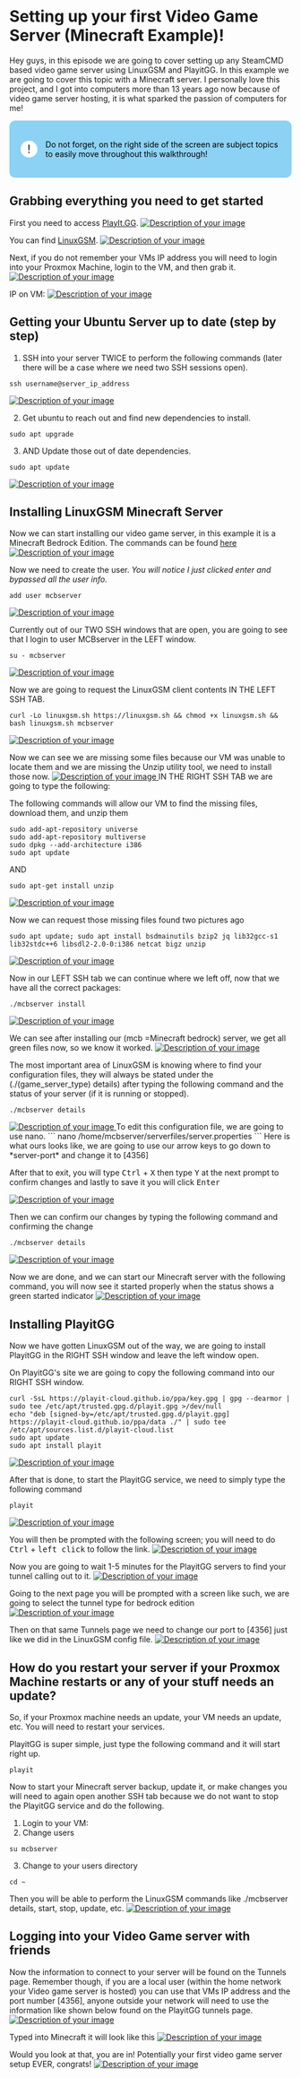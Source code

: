 # Setting up your first Video Game Server (Minecraft Example)! 
Hey guys, in this episode we are going to cover setting up any SteamCMD based video game server using LinuxGSM and PlayitGG. In this example we are going to cover this topic with a Minecraft server. I personally love this project, and I got into
computers more than 13 years ago now because of video game server hosting, it is what sparked the passion of computers for me!

<!DOCTYPE html>
<html lang="en">
<head>
<meta charset="UTF-8">
<meta name="viewport" content="width=device-width, initial-scale=1.0">
<title>Informative Section</title>
<style>
.informative-section {
    background-color: #8CD2F4; /* light blue background color */
    color: black; /* Text color to contrast with dark background */
    padding: 20px; /* Padding inside the box */
    border-radius: 10px; /* Rounded corners */
    display: flex;
    align-items: center;
}
.circle-emoji {
    width: 50px;
    height: 30px;
    border-radius: 50%;
    background-color: white;
    display: flex;
    justify-content: center;
    align-items: center;
    margin-right: 15px;
    font-size: 20px;
    color: #231F20; /* Dark gray color for the exclamation mark */
}
</style>
</head>
<body>

<div class="informative-section">
    <div class="circle-emoji">!</div>
    <p>Do not forget, on the right side of the screen are subject topics to easily move throughout this walkthrough!</p>
</div>

</body>
</html>

## Grabbing everything you need to get started
First you need to access [PlayIt.GG](https://playit.gg/).
<a href="/images/EP6_gameserver/Still 2024-12-19 153947_1.3.1.png" class="image-expand">
    <img src="/images/EP6_gameserver/Still 2024-12-19 153947_1.3.1.png" alt="Description of your image">
</a>
    
You can find [LinuxGSM](https://linuxgsm.com).
<a href="/images/EP6_gameserver/Still 2024-12-19 153947_1.3.2.png" class="image-expand">
    <img src="/images/EP6_gameserver/Still 2024-12-19 153947_1.3.2.png" alt="Description of your image">
</a>

Next, if you do not remember your VMs IP address you will need to login into your Proxmox Machine, login to the VM, and then grab it.
<a href="/images/EP6_gameserver/Still 2024-12-19 153947_1.3.3.png" class="image-expand">
    <img src="/images/EP6_gameserver/Still 2024-12-19 153947_1.3.3.png" alt="Description of your image">
</a>

IP on VM:
<a href="/images/EP6_gameserver/Still 2024-12-19 153947_1.3.4.png" class="image-expand">
    <img src="/images/EP6_gameserver/Still 2024-12-19 153947_1.3.4.png" alt="Description of your image">
</a>

## Getting your Ubuntu Server up to date (step by step)
1. SSH into your server TWICE to perform the following commands (later there will be a case where we need two SSH sessions open).
```
ssh username@server_ip_address
```
<a href="/images/EP6_gameserver/Still 2024-12-19 153947_1.3.5.png" class="image-expand">
    <img src="/images/EP6_gameserver/Still 2024-12-19 153947_1.3.5.png" alt="Description of your image">
</a>

2. Get ubuntu to reach out and find new dependencies to install.
```
sudo apt upgrade
```
3. AND Update those out of date dependencies.
```
sudo apt update
``` 
<a href="/images/EP6_gameserver/Still 2024-12-19 153947_1.3.6.png" class="image-expand">
    <img src="/images/EP6_gameserver/Still 2024-12-19 153947_1.3.6.png" alt="Description of your image">
</a>


## Installing LinuxGSM Minecraft Server
Now we can start installing our video game server, in this example it is a Minecraft Bedrock Edition. The commands can be found [here](https://linuxgsm.com/servers/mcbserver/)
<a href="/images/EP6_gameserver/Still 2024-12-19 153947_1.3.7.png" class="image-expand">
    <img src="/images/EP6_gameserver/Still 2024-12-19 153947_1.3.7.png" alt="Description of your image">
</a>

Now we need to create the user. 
*You will notice I just clicked enter and bypassed all the user info.*
```
add user mcbserver
```
<a href="/images/EP6_gameserver/Still 2024-12-19 153947_1.3.8.png" class="image-expand">
    <img src="/images/EP6_gameserver/Still 2024-12-19 153947_1.3.8.png" alt="Description of your image">
</a>

Currently out of our TWO SSH windows that are open, you are going to see that I login to user MCBserver in the LEFT window.
```
su - mcbserver
```
<a href="/images/EP6_gameserver/Still 2024-12-19 153947_1.3.9.png" class="image-expand">
    <img src="/images/EP6_gameserver/Still 2024-12-19 153947_1.3.9.png" alt="Description of your image">
</a>

Now we are going to request the LinuxGSM client contents IN THE LEFT SSH TAB.
```
curl -Lo linuxgsm.sh https://linuxgsm.sh && chmod +x linuxgsm.sh && bash linuxgsm.sh mcbserver
```
<a href="/images/EP6_gameserver/Still 2024-12-19 153947_1.3.10.png" class="image-expand">
    <img src="/images/EP6_gameserver/Still 2024-12-19 153947_1.3.10.png" alt="Description of your image">
</a>

Now we can see we are missing some files because our VM was unable to locate them and we are missing the Unzip utility tool, we need to install those now. 
<a href="/images/EP6_gameserver/Still 2024-12-19 153947_1.3.11.png" class="image-expand">
    <img src="/images/EP6_gameserver/Still 2024-12-19 153947_1.3.11.png" alt="Description of your image">
</a>
IN THE RIGHT SSH TAB we are going to type the following:

The following commands will allow our VM to find the missing files, download them, and unzip them
```
sudo add-apt-repository universe
sudo add-apt-repository multiverse
sudo dpkg --add-architecture i386
sudo apt update
```
AND
```
sudo apt-get install unzip
```
<a href="/images/EP6_gameserver/Still 2024-12-19 153947_1.3.12.png" class="image-expand">
    <img src="/images/EP6_gameserver/Still 2024-12-19 153947_1.3.12.png" alt="Description of your image">
</a>

Now we can request those missing files found two pictures ago
```
sudo apt update; sudo apt install bsdmainutils bzip2 jq lib32gcc-s1 lib32stdc++6 libsdl2-2.0-0:i386 netcat bigz unzip
```
<a href="/images/EP6_gameserver/Still 2024-12-19 153947_1.3.13.png" class="image-expand">
    <img src="/images/EP6_gameserver/Still 2024-12-19 153947_1.3.13.png" alt="Description of your image">
</a>

Now in our LEFT SSH tab we can continue where we left off, now that we have all the correct packages:
```
./mcbserver install
```
<a href="/images/EP6_gameserver/Still 2024-12-19 153947_1.3.14.png" class="image-expand">
    <img src="/images/EP6_gameserver/Still 2024-12-19 153947_1.3.14.png" alt="Description of your image">
</a>

We can see after installing our (mcb =Minecraft bedrock) server, we get all green files now, so we know it worked.
<a href="/images/EP6_gameserver/Still 2024-12-19 153947_1.3.15.png" class="image-expand">
    <img src="/images/EP6_gameserver/Still 2024-12-19 153947_1.3.15.png" alt="Description of your image">
</a>

The most important area of LinuxGSM is knowing where to find your configuration files, they will always be stated under the (./(game_server_type) details) after typing the following command
and the status of your server (if it is running or stopped).
```
./mcbserver details
```
<a href="/images/EP6_gameserver/Still 2024-12-19 153947_1.4.1.png" class="image-expand">
    <img src="/images/EP6_gameserver/Still 2024-12-19 153947_1.4.1.png" alt="Description of your image">
</a>
To edit this configuration file, we are going to use nano.
```
nano /home/mcbserver/serverfiles/server.properties
```
Here is what ours looks like, we are going to use our arrow keys to go down to *server-port* and change it to [4356]

After that to exit, you will type <kbd>Ctrl</kbd> + <kbd>X</kbd> then type <kbd>Y</kbd> at the next prompt to confirm changes and lastly to save it you will click <kbd>Enter</kbd>

<a href="/images/EP6_gameserver/Still 2024-12-19 153947_1.4.2.png" class="image-expand">
    <img src="/images/EP6_gameserver/Still 2024-12-19 153947_1.4.2.png" alt="Description of your image">
</a>

Then we can confirm our changes by typing the following command and confirming the change
```
./mcbserver details
```
<a href="/images/EP6_gameserver/Still 2024-12-19 153947_1.4.3.png" class="image-expand">
    <img src="/images/EP6_gameserver/Still 2024-12-19 153947_1.4.3.png" alt="Description of your image">
</a>

Now we are done, and we can start our Minecraft server with the following command, you will now see it started properly when the status shows a green started indicator
<a href="/images/EP6_gameserver/Still 2024-12-19 153947_1.4.5.png" class="image-expand">
    <img src="/images/EP6_gameserver/Still 2024-12-19 153947_1.4.5.png" alt="Description of your image">
</a>

## Installing PlayitGG
Now we have gotten LinuxGSM out of the way, we are going to install PlayitGG in the RIGHT SSH window and leave the left window open.

On PlayitGG's site we are going to copy the following command into our RIGHT SSH window. 
```
curl -SsL https://playit-cloud.github.io/ppa/key.gpg | gpg --dearmor | sudo tee /etc/apt/trusted.gpg.d/playit.gpg >/dev/null
echo "deb [signed-by=/etc/apt/trusted.gpg.d/playit.gpg] https://playit-cloud.github.io/ppa/data ./" | sudo tee /etc/apt/sources.list.d/playit-cloud.list
sudo apt update
sudo apt install playit
```
<a href="/images/EP6_gameserver/Still 2024-12-19 153947_1.5.1.png" class="image-expand">
    <img src="/images/EP6_gameserver/Still 2024-12-19 153947_1.5.1.png" alt="Description of your image">
</a>

After that is done, to start the PlayitGG service, we need to simply type the following command
```
playit
```
<a href="/images/EP6_gameserver/Still 2024-12-19 153947_1.5.3.png" class="image-expand">
    <img src="/images/EP6_gameserver/Still 2024-12-19 153947_1.5.3.png" alt="Description of your image">
</a>

You will then be prompted with the following screen; you will need to do <kbd>Ctrl</kbd> + <kbd>left click</kbd> to follow the link.
<a href="/images/EP6_gameserver/Still 2024-12-19 153947_1.8.1.png" class="image-expand">
    <img src="/images/EP6_gameserver/Still 2024-12-19 153947_1.8.1.png" alt="Description of your image">
</a>

Now you are going to wait 1-5 minutes for the PlayitGG servers to find your tunnel calling out to it.
<a href="/images/EP6_gameserver/Still 2024-12-19 153947_1.8.2.png" class="image-expand">
    <img src="/images/EP6_gameserver/Still 2024-12-19 153947_1.8.2.png" alt="Description of your image">
</a>

Going to the next page you will be prompted with a screen like such, we are going to select the tunnel type for bedrock edition
<a href="/images/EP6_gameserver/Still 2024-12-19 153947_1.8.3.png" class="image-expand">
    <img src="/images/EP6_gameserver/Still 2024-12-19 153947_1.8.3.png" alt="Description of your image">
</a>

Then on that same Tunnels page we need to change our port to [4356] just like we did in the LinuxGSM config file.
<a href="/images/EP6_gameserver/Still 2024-12-19 153947_1.8.4.png" class="image-expand">
    <img src="/images/EP6_gameserver/Still 2024-12-19 153947_1.8.4.png" alt="Description of your image">
</a>

## How do you restart your server if your Proxmox Machine restarts or any of your stuff needs an update? 
So, if your Proxmox machine needs an update, your VM needs an update, etc. You will need to restart your services. 

PlayitGG is super simple, just type the following command and it will start right up.
```
playit
```

Now to start your Minecraft server backup, update it, or make changes you will need to again open another SSH tab because we do not want to stop the PlayitGG service and do the following.

1. Login to your VM:
2. Change users 
```
su mcbserver
```
3. Change to your users directory 
```
cd ~
```
Then you will be able to perform the LinuxGSM commands like ./mcbserver details, start, stop, update, etc. 
<a href="/images/EP6_gameserver/Still 2024-12-19 153947_1.9.1.png" class="image-expand">
    <img src="/images/EP6_gameserver/Still 2024-12-19 153947_1.9.1.png" alt="Description of your image">
</a>

## Logging into your Video Game server with friends

Now the information to connect to your server will be found on the Tunnels page. Remember though, if you are a local user (within the home network your Video game server is hosted) you can use that VMs IP address and the port number [4356], anyone outside
your network will need to use the information like shown below found on the PlayitGG tunnels page.
<a href="/images/EP6_gameserver/Still 2024-12-19 121524_1.8.1.png" class="image-expand">
    <img src="/images/EP6_gameserver/Still 2024-12-19 121524_1.8.1.png" alt="Description of your image">
</a>

Typed into Minecraft it will look like this
<a href="/images/EP6_gameserver/Still 2024-12-19 153947_1.10.1.png" class="image-expand">
    <img src="/images/EP6_gameserver/Still 2024-12-19 153947_1.10.1.png" alt="Description of your image">
</a>

Would you look at that, you are in! Potentially your first video game server setup EVER, congrats! 
<a href="/images/EP6_gameserver/Still 2024-12-19 153947_1.10.2.png" class="image-expand">
    <img src="/images/EP6_gameserver/Still 2024-12-19 153947_1.10.2.png" alt="Description of your image">
</a>
